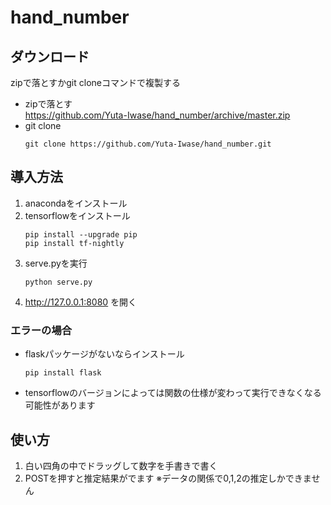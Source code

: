 # hand_number

## ダウンロード

zipで落とすかgit cloneコマンドで複製する

- zipで落とす  
    https://github.com/Yuta-Iwase/hand_number/archive/master.zip
- git clone
    ```
    git clone https://github.com/Yuta-Iwase/hand_number.git
    ```

## 導入方法
1. anacondaをインストール
2. tensorflowをインストール
    ```
    pip install --upgrade pip
    pip install tf-nightly
    ```
3. serve.pyを実行
    ```
    python serve.py
    ```
4. http://127.0.0.1:8080 を開く

### エラーの場合
- flaskパッケージがないならインストール
    ```
    pip install flask
    ```
- tensorflowのバージョンによっては関数の仕様が変わって実行できなくなる可能性があります

## 使い方
1. 白い四角の中でドラッグして数字を手書きで書く
2. POSTを押すと推定結果がでます
    ※データの関係で0,1,2の推定しかできません

